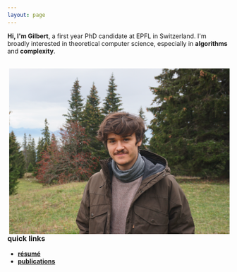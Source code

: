 ```yaml
---
layout: page
---
```


 **Hi, I'm Gilbert**, a first year PhD candidate at EPFL in Switzerland. I'm broadly interested in theoretical computer science, especially in **algorithms** and **complexity**.

<br>
<img style="float: right" width="500" src="/assets/pic.png">

### quick links

* **[résumé]({{https://github.com/DaiSijie/academic-website/tree/main}}/assets/resume.pdf)**
* **[publications](/publications)**







